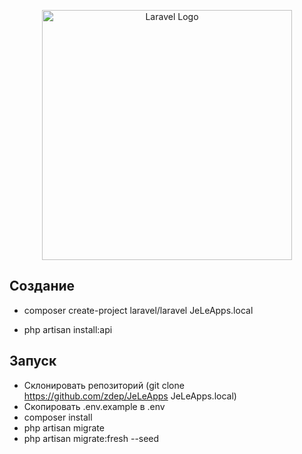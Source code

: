 <p align="center"><a href="https://laravel.com" target="_blank"><img src="https://raw.githubusercontent.com/laravel/art/master/logo-lockup/5%20SVG/2%20CMYK/1%20Full%20Color/laravel-logolockup-cmyk-red.svg" width="400" alt="Laravel Logo"></a></p>


## Создание

- composer create-project laravel/laravel JeLeApps.local

- php artisan install:api

## Запуск

- Склонировать репозиторий (git clone https://github.com/zdep/JeLeApps JeLeApps.local)
- Скопировать .env.example в .env
- composer install
- php artisan migrate
- php artisan migrate:fresh --seed

